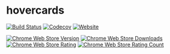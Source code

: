 # hovercards
[![Build Status](https://travis-ci.com/teamkogg/hovercards.svg?token=YPW2tMrzqALopULxBx4X&branch=master)](https://travis-ci.com/teamkogg/hovercards)
[![Codecov](https://img.shields.io/codecov/c/github/teamkogg/hovercards.svg?maxAge=2592000)](https://codecov.io/gh/teamkogg/hovercards)
[![Website](https://img.shields.io/website-up-down-green-red/http/hovercards.com.svg?maxAge=2592000)](http://hovercards.com)

[![Chrome Web Store Version](https://img.shields.io/chrome-web-store/v/dighmiipfpfdfbfmpodcmfdgkkcakbco.svg?maxAge=2592000?style=plastic)](https://chrome.google.com/webstore/detail/hovercards/dighmiipfpfdfbfmpodcmfdgkkcakbco)
[![Chrome Web Store Downloads](https://img.shields.io/chrome-web-store/d/dighmiipfpfdfbfmpodcmfdgkkcakbco.svg?maxAge=2592000)](https://chrome.google.com/webstore/detail/hovercards/dighmiipfpfdfbfmpodcmfdgkkcakbco)
[![Chrome Web Store Rating](https://img.shields.io/chrome-web-store/rating/dighmiipfpfdfbfmpodcmfdgkkcakbco.svg?maxAge=2592000?style=plastic)](https://chrome.google.com/webstore/detail/hovercards/dighmiipfpfdfbfmpodcmfdgkkcakbco/reviews)
[![Chrome Web Store Rating Count](https://img.shields.io/chrome-web-store/rating-count/dighmiipfpfdfbfmpodcmfdgkkcakbco.svg?maxAge=2592000?style=plastic)](https://chrome.google.com/webstore/detail/hovercards/dighmiipfpfdfbfmpodcmfdgkkcakbco/reviews)
